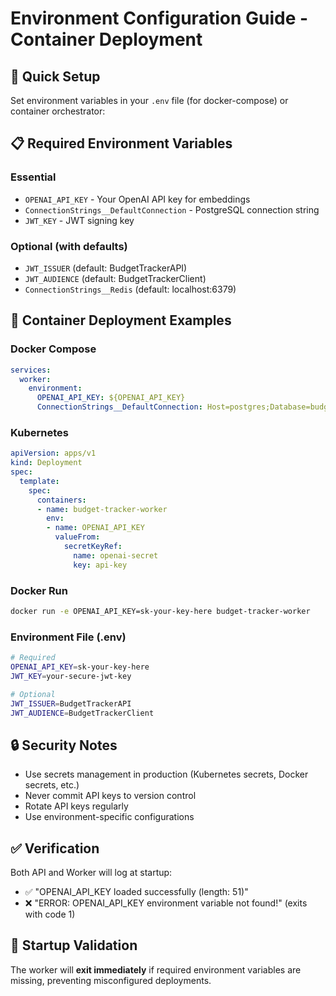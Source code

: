 # Environment Configuration Guide - Container Deployment

## 🚀 Quick Setup

Set environment variables in your `.env` file (for docker-compose) or container orchestrator:

## 📋 Required Environment Variables

### Essential
- `OPENAI_API_KEY` - Your OpenAI API key for embeddings
- `ConnectionStrings__DefaultConnection` - PostgreSQL connection string
- `JWT_KEY` - JWT signing key

### Optional (with defaults)
- `JWT_ISSUER` (default: BudgetTrackerAPI)
- `JWT_AUDIENCE` (default: BudgetTrackerClient)
- `ConnectionStrings__Redis` (default: localhost:6379)

## 🐳 Container Deployment Examples

### Docker Compose
```yaml
services:
  worker:
    environment:
      OPENAI_API_KEY: ${OPENAI_API_KEY}
      ConnectionStrings__DefaultConnection: Host=postgres;Database=budget_tracker;Username=postgres;Password=postgres
```

### Kubernetes
```yaml
apiVersion: apps/v1
kind: Deployment
spec:
  template:
    spec:
      containers:
      - name: budget-tracker-worker
        env:
        - name: OPENAI_API_KEY
          valueFrom:
            secretKeyRef:
              name: openai-secret
              key: api-key
```

### Docker Run
```bash
docker run -e OPENAI_API_KEY=sk-your-key-here budget-tracker-worker
```

### Environment File (.env)
```bash
# Required
OPENAI_API_KEY=sk-your-key-here
JWT_KEY=your-secure-jwt-key

# Optional  
JWT_ISSUER=BudgetTrackerAPI
JWT_AUDIENCE=BudgetTrackerClient
```

## 🔒 Security Notes

- Use secrets management in production (Kubernetes secrets, Docker secrets, etc.)
- Never commit API keys to version control
- Rotate API keys regularly
- Use environment-specific configurations

## ✅ Verification

Both API and Worker will log at startup:
- ✅ "OPENAI_API_KEY loaded successfully (length: 51)"
- ❌ "ERROR: OPENAI_API_KEY environment variable not found!" (exits with code 1)

## 🚨 Startup Validation

The worker will **exit immediately** if required environment variables are missing, preventing misconfigured deployments.